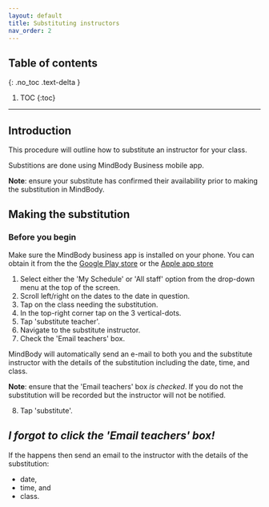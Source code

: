 ```yaml
---
layout: default
title: Substituting instructors 
nav_order: 2
---
```

## Table of contents
{: .no_toc .text-delta }

1. TOC
{:toc}

---
## Introduction
This procedure will outline how to substitute an instructor for your class.

Substitions are done using MindBody Business mobile app.

**Note**: ensure your substitute has confirmed their availability prior to making the substitution in MindBody.

## Making the substitution

### Before you begin
Make sure the MindBody business app is installed on your phone.
You can obtain it from the the [Google Play store](https://play.google.com/store/apps/details?id=com.mindbodyonline.express&hl=en) or the [Apple app store](https://apps.apple.com/us/app/mindbody-business/id599125654)

1. Select either the 'My Schedule' or 'All staff'  option from the drop-down menu at the top of the screen.
2. Scroll left/right on the dates to the date in question.
3. Tap on the class needing the substitution.
4. In the top-right corner tap on the 3 vertical-dots.
5. Tap 'substitute teacher'.
6. Navigate to the substitute instructor.
7. Check the 'Email teachers' box.

MindBody will automatically send an e-mail to both you and the substitute instructor with the details of the substitution
including the date, time, and class.

**Note**: ensure that the 'Email teachers' box _is checked_. If you do not the substitution will be recorded but the instructor will not be notified.
 
8. Tap 'substitute'.

## _I forgot to click the 'Email teachers' box!_

If the happens then send an email to the instructor with the details of the substitution:
- date,
- time, and
- class.


